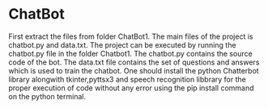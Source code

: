 # ChatBot
First extract the files from folder ChatBot1.
The main files of the project is chatbot.py and data.txt.
The project can be executed by running the chatbot.py file in the folder Chatbot1.
The chatbot.py contains the source code of the bot.
The data.txt file contains the set of questions and answers which is used to train the chatbot.
One should install the python Chatterbot library alongwith tkinter,pyttsx3 and speech recognition libbrary for
the proper execution of code without any error using the pip install command on the python terminal.
